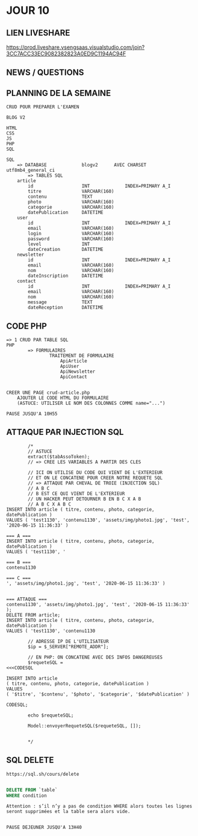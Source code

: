 # JOUR 10

## LIEN LIVESHARE

https://prod.liveshare.vsengsaas.visualstudio.com/join?3CC7ACC33EC9082382823A0ED9C1194AC94F


## NEWS / QUESTIONS


## PLANNING DE LA SEMAINE

    CRUD POUR PREPARER L'EXAMEN

    BLOG V2

    HTML
    CSS
    JS
    PHP
    SQL

    SQL
        => DATABASE             blogv2      AVEC CHARSET utf8mb4_general_ci
            => TABLES SQL
        article
            id                  INT             INDEX=PRIMARY A_I
            titre               VARCHAR(160)
            contenu             TEXT
            photo               VARCHAR(160)
            categorie           VARCHAR(160)
            datePublication     DATETIME
        user
            id                  INT             INDEX=PRIMARY A_I
            email               VARCHAR(160)
            login               VARCHAR(160)
            password            VARCHAR(160)
            level               INT
            dateCreation        DATETIME
        newsletter
            id                  INT             INDEX=PRIMARY A_I
            email               VARCHAR(160)
            nom                 VARCHAR(160)
            dateInscription     DATETIME
        contact
            id                  INT             INDEX=PRIMARY A_I
            email               VARCHAR(160)
            nom                 VARCHAR(160)
            message             TEXT
            dateReception       DATETIME



## CODE PHP

    => 1 CRUD PAR TABLE SQL
    PHP
            => FORMULAIRES
                    TRAITEMENT DE FORMULAIRE
                        ApiArticle
                        ApiUser
                        ApiNewsletter
                        ApiContact


    CREER UNE PAGE crud-article.php
        AJOUTER LE CODE HTML DU FORMULAIRE
        (ASTUCE: UTILISER LE NOM DES COLONNES COMME name="...")

    PAUSE JUSQU'A 10H55

## ATTAQUE PAR INJECTION SQL

            /*
            // ASTUCE
            extract($tabAssoToken);
            // => CREE LES VARIABLES A PARTIR DES CLES

            // ICI ON UTILISE DU CODE QUI VIENT DE L'EXTERIEUR
            // ET ON LE CONCATENE POUR CREER NOTRE REQUETE SQL
            // => ATTAQUE PAR CHEVAL DE TROIE (INJECTION SQL)
            // A B C
            // B EST CE QUI VIENT DE L'EXTERIEUR
            // UN HACKER PEUT DETOURNER B EN B C X A B
            // A B C X A B C
    INSERT INTO article ( titre, contenu, photo, categorie, datePublication ) 
    VALUES ( 'test1130', 'contenu1130', 'assets/img/photo1.jpg', 'test', '2020-06-15 11:36:33' )

    === A ===
    INSERT INTO article ( titre, contenu, photo, categorie, datePublication ) 
    VALUES ( 'test1130', '

    === B ===
    contenu1130

    === C ===
    ', 'assets/img/photo1.jpg', 'test', '2020-06-15 11:36:33' )


    === ATTAQUE ===
    contenu1130', 'assets/img/photo1.jpg', 'test', '2020-06-15 11:36:33' );
    DELETE FROM article;
    INSERT INTO article ( titre, contenu, photo, categorie, datePublication ) 
    VALUES ( 'test1130', 'contenu1130

            // ADRESSE IP DE L'UTILISATEUR
            $ip = $_SERVER["REMOTE_ADDR"];

            // EN PHP: ON CONCATENE AVEC DES INFOS DANGEREUSES
            $requeteSQL =
    <<<CODESQL

    INSERT INTO article
    ( titre, contenu, photo, categorie, datePublication )
    VALUES
    ( '$titre', '$contenu', '$photo', '$categorie', '$datePublication' )

    CODESQL;
            
            echo $requeteSQL;

            Model::envoyerRequeteSQL($requeteSQL, []);


            */


## SQL DELETE

    https://sql.sh/cours/delete

```sql

DELETE FROM `table`
WHERE condition

```

    Attention : s’il n’y a pas de condition WHERE alors toutes les lignes seront supprimées et la table sera alors vide.


    PAUSE DEJEUNER JUSQU'A 13H40
